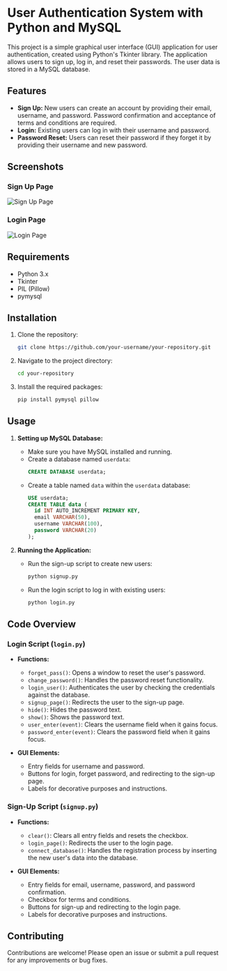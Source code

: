 # User Authentication System with Python and MySQL

This project is a simple graphical user interface (GUI) application for user authentication, created using Python's Tkinter library. The application allows users to sign up, log in, and reset their passwords. The user data is stored in a MySQL database.

## Features

- **Sign Up:** New users can create an account by providing their email, username, and password. Password confirmation and acceptance of terms and conditions are required.
- **Login:** Existing users can log in with their username and password.
- **Password Reset:** Users can reset their password if they forget it by providing their username and new password.

## Screenshots

### Sign Up Page
![Sign Up Page](./mnt/data/Python%203.12%2028-07-2024%2019_59_32.png)

### Login Page
![Login Page](./mnt/data/Python%203.12%2028-07-2024%2019_59_48.png)

## Requirements

- Python 3.x
- Tkinter
- PIL (Pillow)
- pymysql

## Installation

1. Clone the repository:
   ```bash
   git clone https://github.com/your-username/your-repository.git
   ```
2. Navigate to the project directory:
   ```bash
   cd your-repository
   ```
3. Install the required packages:
   ```bash
   pip install pymysql pillow
   ```

## Usage

1. **Setting up MySQL Database:**
   - Make sure you have MySQL installed and running.
   - Create a database named `userdata`:
     ```sql
     CREATE DATABASE userdata;
     ```
   - Create a table named `data` within the `userdata` database:
     ```sql
     USE userdata;
     CREATE TABLE data (
       id INT AUTO_INCREMENT PRIMARY KEY,
       email VARCHAR(50),
       username VARCHAR(100),
       password VARCHAR(20)
     );
     ```

2. **Running the Application:**
   - Run the sign-up script to create new users:
     ```bash
     python signup.py
     ```
   - Run the login script to log in with existing users:
     ```bash
     python login.py
     ```

## Code Overview

### Login Script (`login.py`)

- **Functions:**
  - `forget_pass()`: Opens a window to reset the user's password.
  - `change_password()`: Handles the password reset functionality.
  - `login_user()`: Authenticates the user by checking the credentials against the database.
  - `signup_page()`: Redirects the user to the sign-up page.
  - `hide()`: Hides the password text.
  - `show()`: Shows the password text.
  - `user_enter(event)`: Clears the username field when it gains focus.
  - `password_enter(event)`: Clears the password field when it gains focus.

- **GUI Elements:**
  - Entry fields for username and password.
  - Buttons for login, forget password, and redirecting to the sign-up page.
  - Labels for decorative purposes and instructions.

### Sign-Up Script (`signup.py`)

- **Functions:**
  - `clear()`: Clears all entry fields and resets the checkbox.
  - `login_page()`: Redirects the user to the login page.
  - `connect_database()`: Handles the registration process by inserting the new user's data into the database.

- **GUI Elements:**
  - Entry fields for email, username, password, and password confirmation.
  - Checkbox for terms and conditions.
  - Buttons for sign-up and redirecting to the login page.
  - Labels for decorative purposes and instructions.

## Contributing

Contributions are welcome! Please open an issue or submit a pull request for any improvements or bug fixes.
